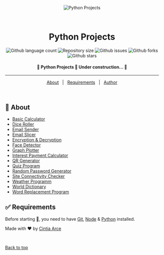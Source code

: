 <div align="center" id="top"> 
  <img src="./.github/app.gif" alt="Python Projects" />

  &#xa0;

  <!-- <a href="https://pythonprojects.netlify.app">Demo</a> -->
</div>

<h1 align="center">Python Projects</h1>

<p align="center">
  <img alt="Github language count" src="https://img.shields.io/github/languages/count/tia-cin/python-projects?color=56BEB8">

  <img alt="Repository size" src="https://img.shields.io/github/repo-size/tia-cin/python-projects?color=56BEB8">


  <img alt="Github issues" src="https://img.shields.io/github/issues/tia-cin/python-projects?color=56BEB8" /> 

  <img alt="Github forks" src="https://img.shields.io/github/forks/tia-cin/python-projects?color=56BEB8" /> 

  <img alt="Github stars" src="https://img.shields.io/github/stars/tia-cin/python-projects?color=56BEB8" /> 
</p>

<!-- Status -->

<h4 align="center"> 
	🚧  Python Projects 🚀 Under construction...  🚧
</h4> 

<hr>

<p align="center">
  <a href="#dart-about">About</a> &#xa0; | &#xa0; 
  <a href="#white_check_mark-requirements">Requirements</a> &#xa0; | &#xa0;
  <a href="https://github.com/tia-cin" target="_blank">Author</a>
</p>

<br>

## :dart: About ##

- [Basic Calculator](https://github.com/tia-cin/Python-Projects/blob/main/basic-calculator/index.py)
- [Dice Roller](https://github.com/tia-cin/Python-Projects/blob/main/dice-roller/index.py)
- [Email Sender](https://github.com/tia-cin/Python-Projects/blob/main/email-sender/index.py)
- [Email Slicer](https://github.com/tia-cin/Python-Projects/blob/main/email-slicer/index.py)
- [Encryption & Decryption](https://github.com/tia-cin/Python-Projects/blob/main/encryption-decryption/index.py)
- [Face Detector](https://github.com/tia-cin/Python-Projects/blob/main/face-detector/index.py)
- [Graph Plotter](https://github.com/tia-cin/Python-Projects/blob/main/graph-plotter/index.py)
- [Interest Payment Calculator](https://github.com/tia-cin/Python-Projects/blob/main/interest-payment-calculator/index.py)
- [QR Generator](https://github.com/tia-cin/Python-Projects/blob/main/qr-generator/index.py)
- [Quiz Program](https://github.com/tia-cin/Python-Projects/blob/main/quiz-program/index.py)
- [Random Password Generator](https://github.com/tia-cin/Python-Projects/blob/main/random-password-generator/index.py)
- [Site Connectivity Checker](https://github.com/tia-cin/Python-Projects/blob/main/site-connectivity-checker/index.py)
- [Weather Programm](https://github.com/tia-cin/Python-Projects/blob/main/weather-app/index.py)
- [World Dictionary](https://github.com/tia-cin/Python-Projects/blob/main/world-dictionary/index.py)
- [Word Replacement Program](https://github.com/tia-cin/Python-Projects/blob/main/word-replacement/index.py)

## :white_check_mark: Requirements ##

Before starting :checkered_flag:, you need to have [Git](https://git-scm.com), [Node](https://nodejs.org/en/) & [Python](https://www.python.org/) installed.

Made with :heart: by <a href="https://github.com/tia-cin" target="_blank">Cintia Arce</a>

&#xa0;

<a href="#top">Back to top</a>
